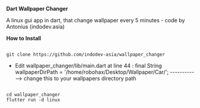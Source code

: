 **Dart Wallpaper Changer**

A linux gui app in dart, that change wallpaper every 5 minutes - code by Antonius (indodev.asia)

**How to Install**

<code>
git clone https://github.com/indodev-asia/wallpaper_changer
</code>

- Edit wallpaper_changer/lib/main.dart at line 44 :
  final String wallpaperDirPath = '/home/robohax/Desktop/Wallpaper/Car/'; ------------> change this to your wallpapers directory path

<code>
cd wallpaper_changer
flutter run -d linux
</code>
